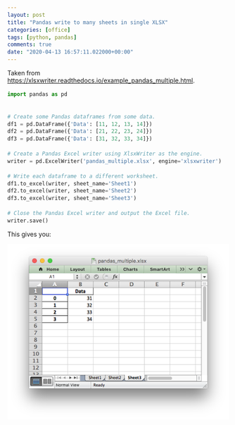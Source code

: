 ```yaml
---
layout: post
title: "Pandas write to many sheets in single XLSX"
categories: [office]
tags: [python, pandas]
comments: true
date: "2020-04-13 16:57:11.022000+00:00"
---
```



Taken from https://xlsxwriter.readthedocs.io/example_pandas_multiple.html.

```python
import pandas as pd


# Create some Pandas dataframes from some data.
df1 = pd.DataFrame({'Data': [11, 12, 13, 14]})
df2 = pd.DataFrame({'Data': [21, 22, 23, 24]})
df3 = pd.DataFrame({'Data': [31, 32, 33, 34]})

# Create a Pandas Excel writer using XlsxWriter as the engine.
writer = pd.ExcelWriter('pandas_multiple.xlsx', engine='xlsxwriter')

# Write each dataframe to a different worksheet.
df1.to_excel(writer, sheet_name='Sheet1')
df2.to_excel(writer, sheet_name='Sheet2')
df3.to_excel(writer, sheet_name='Sheet3')

# Close the Pandas Excel writer and output the Excel file.
writer.save()
```

This gives you:

![](/assets/img/dBlO0-3Cs_710447e95003c26d6f5da516b49f3a5c.png)
